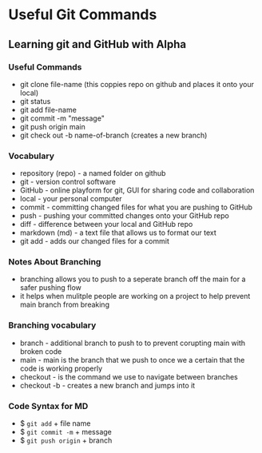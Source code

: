 # Useful Git Commands

## Learning git and GitHub with Alpha

### Useful Commands
- git clone file-name (this coppies repo on github and places it onto your local)
- git status
- git add file-name
- git commit -m "message"
- git push origin main
- git check out -b name-of-branch (creates a new branch)

### Vocabulary
- repository (repo) - a named folder on github
- git - version control software
- GitHub - online playform for git, GUI for sharing code and collaboration
- local - your personal computer
- commit - committing changed files for what you are pushing to GitHub
- push - pushing your committed changes onto your GitHub repo
- diff - difference between your local and GitHub repo
- markdown (md) - a text file that allows us to format our text
- git add - adds our changed files for a commit

### Notes About Branching
- branching allows you to push to a seperate branch off the main for a safer pushing flow
- it helps when mulitple people are working on a project to help prevent main branch from breaking


### Branching vocabulary
- branch - additional branch to push to to prevent corupting main with broken code
- main - main is the branch that we push to once we a certain that the code is working properly
- checkout - is the command we use to navigate between branches
- checkout -b - creates a new branch and jumps into it

### Code Syntax for MD
- $ `git add` + file name
- $ `git commit -m` + message
- $ `git push origin` + branch